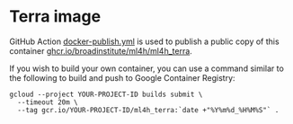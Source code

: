 # Terra image



GitHub Action [docker-publish.yml](../../.github/workflows/docker-publish.yml) is used to publish a public copy of this container [ghcr.io/broadinstitute/ml4h/ml4h_terra](https://github.com/orgs/broadinstitute/packages/container/package/ml4h%2Fml4h_terra).


If you wish to build your own container, you can use a command similar to the following to build and push to Google Container Registry:
```
gcloud --project YOUR-PROJECT-ID builds submit \
  --timeout 20m \
  --tag gcr.io/YOUR-PROJECT-ID/ml4h_terra:`date +"%Y%m%d_%H%M%S"` .
```

